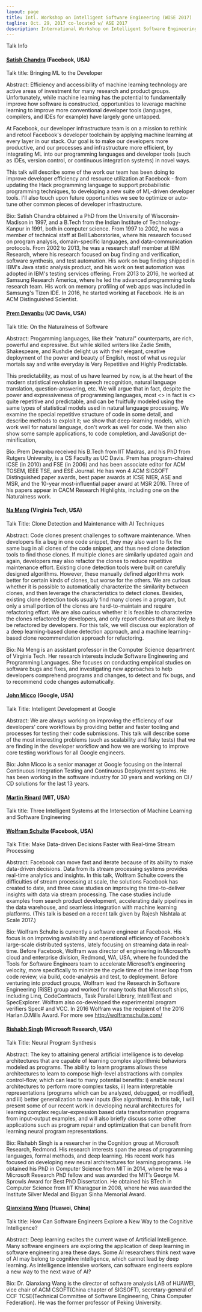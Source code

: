 ```yaml
---
layout: page
title: Intl. Workshop on Intelligent Software Engineering (WISE 2017)
tagline: Oct. 29, 2017 co-located w/ ASE 2017
description: International Workshop on Intelligent Software Engineering (WISE 2017)
---
```


Talk Info

#### [Satish Chandra](https://sites.google.com/site/schandraacmorg/) (Facebook, USA)

Talk title: Bringing ML to the Developer
 
Abstract: Efficiency and accessibility of machine learning technology are active areas of investment for many research and product groups. Unfortunately, while machine learning has the potential to fundamentally improve how software is constructed, opportunities to leverage machine learning to improve more conventional developer tools (languages, compilers, and IDEs for example) have largely gone untapped.
 
At Facebook, our developer infrastructure team is on a mission to rethink and retool Facebook's developer toolchain by applying machine learning at every layer in our stack. Our goal is to make our developers more productive, and our processes and infrastructure more efficient, by integrating ML into our programming languages and developer tools (such as IDEs, version control, or continuous integration systems) in novel ways.
 
This talk will describe some of the work our team has been doing to improve developer efficiency and resource utilization at Facebook - from updating the Hack programming language to support probabilistic programming techniques, to developing a new suite of ML-driven developer tools. I'll also touch upon future opportunities we see to optimize or auto-tune other common pieces of developer infrastructure.
 
Bio: Satish Chandra obtained a PhD from the University of Wisconsin-Madison in 1997, and a B.Tech from the Indian Institute of Technology-Kanpur in 1991, both in computer science. From 1997 to 2002, he was a member of technical staff at Bell Laboratories, where his research focused on program analysis, domain-specific languages, and data-communication protocols. From 2002 to 2013, he was a research staff member at IBM Research, where his research focused on bug finding and verification, software synthesis, and test automation. His work on bug finding shipped in IBM's Java static analysis product, and his work on test automation was adopted in IBM's testing services offering. From 2013 to 2016, he worked at Samsung Research America, where he led the advanced programming tools research team. His work on memory profiling of web apps was included in Samsung's Tizen IDE. In 2016, he started working at Facebook. He is an ACM Distinguished Scientist.

####  [Prem Devanbu](http://web.cs.ucdavis.edu/~devanbu/) (UC Davis, USA)

Talk title: On the Naturalness of Software

Abstract: Progamming languages, like their "natural" counterparts, are rich, powerful and expressive. But while skilled writers like Zadie Smith, Shakespeare, and  Rushdie delight us with their elegant, creative deployment of the power and beauty of English, most of what us regular mortals say and write everyday is Very Repetitive and Highly Predictable.

This predictability, as most of us have learned by now, is at the heart of the modern statistical revolution in speech recognition,
natural language translation, question-answering, etc. We will argue that in fact, despite the power and expressiveness of programming
languages, most <<Software>> in fact is <<also>> quite repetitive and predictable, and can be fruitfully modeled using the same types of
statistical models used in natural language processing.  We examine the special repetitive structure of code in some detail, and describe methods to exploit it; we show that deep-learning models, which work well for natural language, don't work as well for code. We then also show some sample applications, to code completion, and JavaScript de-minification, 

Bio: Prem Devanbu received his B.Tech from IIT Madras, and his PhD from Rutgers University, is a CS Faculty as UC Davis. Prem has program-chaired ICSE (in 2010) and FSE (in 2006) and has been associate editor for ACM TOSEM, IEEE TSE, and ESE Journal. He has won 4 ACM SIGSOFT Distinguished paper awards, best paper awards at ICSE NIER, ASE and MSR, and the 10-year most-influential paper award at MSR 2016. Three of his papers appear in CACM Research Highlights, including one on the Naturalness work. 

####  [Na Meng](http://people.cs.vt.edu/nm8247/) (Virginia Tech, USA)

Talk Title: Clone Detection and Maintenance with AI Techniques

Abstract: Code clones present challenges to software maintenance. When developers fix a bug in one code snippet, they may also want to fix the same bug in all clones of the code snippet, and thus need clone detection tools to find those clones. If multiple clones are similarly updated again and again, developers may also refactor the clones to reduce repetitive maintenance effort. Existing clone detection tools were built on carefully designed algorithms. However, these manually defined algorithms work better for certain kinds of clones, but worse for the others. We are curious whether it is possible to automatically characterize the similarity between clones, and then leverage the characteristics to detect clones. Besides, existing clone detection tools usually find many clones in a program, but only a small portion of the clones are hard-to-maintain and require refactoring effort. We are also curious whether it is feasible to characterize the clones refactored by developers, and only report clones that are likely to be refactored by developers. For this talk, we will discuss our exploration of a deep learning-based clone detection approach, and a machine learning-based clone recommendation approach for refactoring.

Bio: Na Meng is an assistant professor in the Computer Science department of Virginia Tech. Her research interests include Software Engineering and Programming Languages. She focuses on conducting empirical studies on software bugs and fixes, and investigating new approaches to help developers comprehend programs and changes, to detect and fix bugs, and to recommend code changes automatically.

####  [John Micco](https://research.google.com/pubs/105187.html) (Google, USA) 

Talk Title: Intelligent Development at Google

Abstract: We are always working on improving the efficiency of our developers’ core workflows by providing better and faster tooling and processes for testing their code submissions. This talk will describe some of the most interesting problems (such as scalability and flaky tests) that we are finding in the developer workflow and how we are working to improve core testing workflows for all Google engineers.

Bio: John Micco is a senior manager at Google focusing on the internal Continuous Integration Testing and Continuous Deployment systems. He has been working in the software industry for 30 years and working on CI / CD solutions for the last 13 years.


####  [Martin Rinard](http://people.csail.mit.edu/rinard/) (MIT, USA) 

Talk title: Three Intelligent Systems at the Intersection of Machine Learning and Software Engineering



####  [Wolfram Schulte](https://research.fb.com/people/schulte-wolfram/) (Facebook, USA)

Talk Title: Make Data-driven Decisions Faster with Real-time Stream Processing
 
Abstract: Facebook can move fast and iterate because of its ability to make data-driven decisions. Data from its stream processing systems provides real-time analytics and insights. In this talk, Wolfram Schulte covers the difficulties of stream processing at scale, the solutions Facebook has created to date, and three case studies on improving the time-to-deliver insights with data via stream processing. The case studies include examples from search product development, accelerating daily pipelines in the data warehouse, and seamless integration with machine learning platforms.  (This talk is based on a recent talk given by Rajesh Nishtala at Scale 2017.)
 
Bio: Wolfram Schulte is currently a software engineer at Facebook. His focus is on improving availability and operational efficiency of Facebook’s large-scale distributed systems, lately focusing on streaming data in real-time. Before Facebook, Wolfram was director of engineering in Microsoft’s cloud and enterprise division, Redmond, WA, USA, where he founded the Tools for Software Engineers team to accelerate Microsoft’s engineering velocity, more specifically to minimize the cycle time of the inner loop from code review, via build, code-analysis and test, to deployment. Before venturing into product groups, Wolfram lead the Research in Software Engineering (RiSE) group and worked for many tools that Microsoft ships, including Linq, CodeContracts, Task Parallel Library, IntelliTest and SpecExplorer.  Wolfram also co-developed the experimental program verifiers Spec# and VCC. In 2016 Wolfram was the recipient of the 2016 Harlan.D.Mills Award. For more see http://wolframschulte.com/

####  [Rishabh Singh](https://www.microsoft.com/en-us/research/people/risin/) (Microsoft Research, USA)

Talk Title: Neural Program Synthesis

Abstract: The key to attaining general artificial intelligence is to develop architectures that are capable of
learning complex algorithmic behaviors modeled as programs. The ability to learn programs allows these
architectures to learn to compose high-level abstractions with complex control-flow, which can lead to many
potential benefits: i) enable neural architectures to perform more complex tasks, ii) learn interpretable
representations (programs which can be analyzed, debugged, or modified), and iii) better generalization
to new inputs (like algorithms). In this talk, I will present some of our recent work in developing neural
architectures for learning complex regular-expression based data transformation programs from input-output examples,
and will also briefly discuss some other applications such as program repair and optimization that can benefit
from learning neural program representations.
 
Bio: Rishabh Singh is a researcher in the Cognition group at Microsoft Research, Redmond. His research interests span the areas of programming languages, formal methods, and deep learning. His recent work has focused on developing new neural architectures for learning programs. He obtained his PhD in Computer Science from MIT in 2014, where he was a Microsoft Research PhD fellow and was awarded the MIT’s George M. Sprowls Award for Best PhD Dissertation. He obtained his BTech in Computer Science from IIT Kharagpur in 2008, where he was awarded the Institute Silver Medal and Bigyan Sinha Memorial Award.

####  [Qianxiang Wang](http://sei.pku.edu.cn/~wqx/) (Huawei, China)

Talk title: How Can Software Engineers Explore a New Way to the Cognitive Intelligence?
 
Abstract: Deep learning excites the current wave of Artificial Intelligence. Many software engineers are exploring the application of deep learning in software engineering area these days. Some AI researchers think next wave of AI may belong to cognitive intelligence, which cannot lead by deep learning. As intelligence intensive workers, can software engineers explore a new way to the next wave of AI?
 
Bio: Dr. Qianxiang Wang is the director of software analysis LAB of HUAWEI, vice chair of ACM CSOFT(China chapter of SIGSOFT), secretary-general of CCF TCSE(Technical Committee of Software Engineering, China Computer Federation). He was the former professor of Peking University.
 
